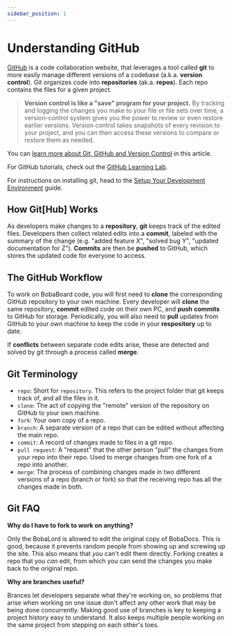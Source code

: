 ```yaml
---
sidebar_position: 1
---
```


# Understanding GitHub

[GitHub](https://github.com/) is a code collaboration website, that leverages a tool called **git** to more easily manage different versions of a codebase (a.k.a. **version control**). Git organizes code into **repositories** (ak.a. **repos**). Each repo contains the files for a given project.

> **Version control is like a "save" program for your project.** By tracking and logging the changes you make to your file or file sets over time, a version-control system gives you the power to review or even restore earlier versions. Version control takes snapshots of every revision to your project, and you can then access these versions to compare or restore them as needed.

You can [learn more about Git, GitHub and Version Control](https://blog.devmountain.com/git-vs-github-whats-the-difference) in this article.

For GitHub tutorials, check out the [GitHub Learning Lab](https://lab.github.com/).

For instructions on installing git, head to the [Setup Your Development Environment](/docs/engineering/start-developing/setting-up-dev-env#gitgithub) guide.

## How Git[Hub] Works

As developers make changes to a **repository**, **git** keeps track of the edited files. Developers then collect related edits into a **commit**, labeled with the summary of the change (e.g. "added feature X", "solved bug Y", "updated documentation for Z"). **Commits** are then be **pushed** to GitHub, which stores the updated code for everyone to access.

## The GitHub Workflow

To work on BobaBoard code, you will first need to **clone** the corresponding GitHub repository to your own machine. Every developer will **clone** the same repository, **commit** edited code on their own PC, and **push** **commits** to GitHub for storage. Periodically, you will also need to **pull** updates from GitHub to your own machine to keep the code in your **respository** up to date.

If **conflicts** between separate code edits arise, these are detected and solved by git through a process called **merge**.

## Git Terminology

- `repo`: Short for `repository`. This refers to the project folder that git keeps track of, and all the files in it.
- `clone`: The act of copying the "remote" version of the repository on GitHub to your own machine.
- `fork`: Your own copy of a repo.
- `branch`: A separate version of a repo that can be edited without affecting the main repo.
- `commit`: A record of changes made to files in a git repo.
- `pull request`: A "request" that the other person "pull" the changes from your repo into their repo. Used to merge changes from one fork of a repo into another.
- `merge`: The process of combining changes made in two different versions of a repo (branch or fork) so that the receiving repo has all the changes made in both.

## Git FAQ

**Why do I have to fork to work on anything?**

Only the BobaLord is allowed to edit the original copy of BobaDocs. This is good, because it prevents random people from showing up and screwing up the site. This also means that _you_ can't edit them directly. Forking creates a repo that you _can_ edit, from which you can send the changes you make back to the original repo.

**Why are branches useful?**

Brances let developers separate what they're working on, so problems that arise when working on one issue don't affect any other work that may be being done concurrently. Making good use of branches is key to keeping a project history easy to understand. It also keeps multiple people working on the same project from stepping on each other's toes.

